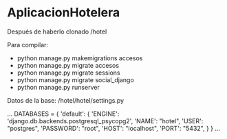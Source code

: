 # AplicacionHotelera

Después de haberlo clonado
/hotel

Para compilar:
- python manage.py makemigrations accesos
- python manage.py migrate accesos
- python manage.py migrate sessions
- python manage.py migrate social_django
- python manage.py runserver

Datos de la base:
/hotel/hotel/settings.py

...
DATABASES = {
    'default': {
        'ENGINE': 'django.db.backends.postgresql_psycopg2',
        'NAME': "hotel",
        'USER': "postgres",
        'PASSWORD': "root",
        'HOST': "localhost",
        'PORT': "5432",
    }
}
...

